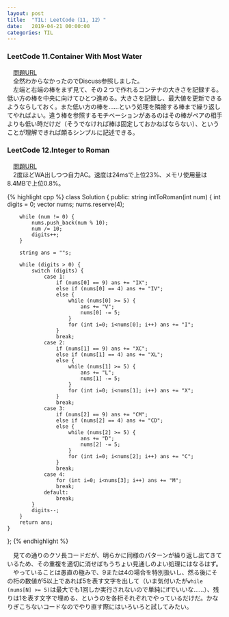 ```yaml
---
layout: post
title:  "TIL: LeetCode（11, 12）"
date:   2019-04-21 00:00:00
categories: TIL
---
```


### LeetCode 11.Container With Most Water
　[問題URL](https://leetcode.com/problems/container-with-most-water/)  
　全然わからなかったのでDiscuss参照しました。  
　左端と右端の棒をまず見て、その２つで作れるコンテナの大きさを記録する。低い方の棒を中央に向けてひとつ進める。大きさを記録し、最大値を更新できるようならしておく。また低い方の棒を……という処理を隣接する棒まで繰り返してやればよい。違う棒を参照するモチベーションがあるのはその棒がペアの相手よりも低い時だけだ（そうでなければ棒は固定しておかねばならない）、ということが理解できれば頗るシンプルに記述できる。  


### LeetCode 12.Integer to Roman
　[問題URL](https://leetcode.com/problems/integer-to-roman/)  
　2度ほどWA出しつつ自力AC。速度は24msで上位23%、メモリ使用量は8.4MBで上位0.8%。  

{% highlight cpp %}
class Solution {
public:
    string intToRoman(int num) {
        int digits = 0;
        vector<int> nums;
        nums.reserve(4);
        
        while (num != 0) {
            nums.push_back(num % 10);
            num /= 10;
            digits++;
        }
        
        string ans = ""s;
        
        while (digits > 0) {
            switch (digits) {
                case 1:
                    if (nums[0] == 9) ans += "IX";
                    else if (nums[0] == 4) ans += "IV";
                    else {
                        while (nums[0] >= 5) {
                            ans += "V";
                            nums[0] -= 5;
                        }
                        for (int i=0; i<nums[0]; i++) ans += "I";
                    }
                    break;
                case 2:
                    if (nums[1] == 9) ans += "XC";
                    else if (nums[1] == 4) ans += "XL";
                    else {
                        while (nums[1] >= 5) {
                            ans += "L";
                            nums[1] -= 5;
                        }
                        for (int i=0; i<nums[1]; i++) ans += "X";
                    }
                    break;
                case 3:
                    if (nums[2] == 9) ans += "CM";
                    else if (nums[2] == 4) ans += "CD";
                    else {
                        while (nums[2] >= 5) {
                            ans += "D";
                            nums[2] -= 5;
                        }
                        for (int i=0; i<nums[2]; i++) ans += "C";
                    }
                    break;
                case 4:
                    for (int i=0; i<nums[3]; i++) ans += "M";
                    break;
                default:
                    break;
            }
            digits--;
        }
        return ans;
    }
};
{% endhighlight %}  

　見ての通りのクソ長コードだが、明らかに同様のパターンが繰り返し出てきているため、その重複を適切に消せばもうちょい見通しのよい処理にはなるはず。  
　やっていることは愚直の極みで、9または4の場合を特別扱いし、然る後にその桁の数値が5以上であれば5を表す文字を出して（いま気付いたが`while (nums[N] >= 5)`は最大でも1回しか実行されないので単純にifでいいな……）、残りは1を表す文字で埋める、というのを各桁それぞれでやっているだけだ。かなりぎこちないコードなのでやり直す際にはいろいろと試してみたい。  

